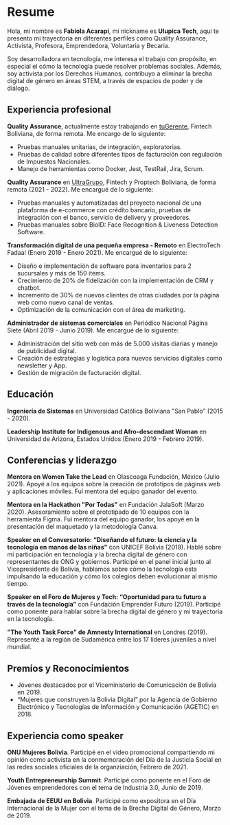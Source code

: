 
# Resume

Hola, mi nombre es **Fabiola Acarapi**, mi nickname es **Ulupica Tech**, aqui te presento
mi trayectoria en diferentes perfiles como Quality Assurance, Activista, Profesora,
Emprendedora, Voluntaria y Becaria.

Soy desarrolladora en tecnología, me interesa el trabajo con propósito, en especial el cómo la tecnología puede resolver problemas sociales. Además, soy activista por los Derechos Humanos, contribuyo a eliminar la brecha digital de género en áreas STEM, a través de espacios de poder y de diálogo.

## Experiencia profesional

**Quality Assurance**, actualmente estoy trabajando en [tuGerente](https://www.tugerente.com/), Fintech Boliviana, de forma remota. Me encargo de lo siguiente:
- Pruebas manuales unitarias, de integración, exploratorias.
- Pruebas de calidad sobre diferentes tipos de facturación con regulación de Impuestos Nacionales.
- Manejo de herramientas como Docker, Jest, TestRail, Jira, Scrum.

**Quality Assurance** en [UltraGrupo](https://www.ultracreditos.com/), Fintech y Proptech Boliviana, de forma remota (2021 - 2022). Me encargué de lo siguiente:
- Pruebas manuales y automatizadas del proyecto nacional de una plataforma de e-commerce con crédito bancario, pruebas de integración con el banco, servicio de delivery y proveedores.
- Pruebas manuales sobre BioID: Face Recognition & Liveness Detection Software.

**Transformación digital de una pequeña empresa - Remoto** en ElectroTech Fadaal  (Enero 2019 - Enero 2021). Me encargué de lo siguiente:
- Diseño e implementación de software para inventarios para 2 sucursales y más de 150 items.
- Crecimiento de 20% de fidelización con la implementación de CRM y chatbot.
- Incremento de 30% de nuevos clientes de otras ciudades por la página web como nuevo canal de ventas.
- Optimización de la comunicación con el área de marketing.

**Administrador de sistemas comerciales** en Periódico Nacional Página Siete (Abril 2019 - Junio 2019). Me encargué de lo siguiente:
- Administración del sitio web con más de 5.000 visitas diarias y manejo de publicidad digital.
- Creación de estrategias y logística para nuevos servicios digitales como newsletter y App.
- Gestión de migración de facturación digital.

## Educación
**Ingeniería de Sistemas** en Universidad Católica Boliviana "San Pablo" (2015 - 2020).

**Leadership Institute for Indigenous and Afro-descendant Woman** en Universidad de Arizona, Estados Unidos (Enero 2019 - Febrero 2019).

## Conferencias y liderazgo

**Mentora en Women Take the Lead** en  Olascoaga Fundación, México (Julio 2021).
Apoyé a los equipos sobre la creación de prototipos de páginas web y aplicaciones móviles.
Fuí mentora del equipo ganador del evento.

**Mentora en la Hackathon "Por Todas"** en Fundación JalaSoft (Marzo 2020).
Asesoramiento sobre el prototipado de 10 equipos con la herramienta Figma.
Fui mentora del equipo ganador, los apoyé en la presentación del maquetado y la metodología Canva.

**Speaker en el Conversatorio: “Diseñando el futuro: la ciencia y la tecnología en manos de las niñas”** con UNICEF Bolivia (2019).
Hablé sobre mi participación en tecnología y la brecha digital de género con representantes de ONG y gobiernos.
Participé en el panel inicial junto al Vicepresidente de Bolivia, hablamos sobre cómo la tecnología esta impulsando la educación y cómo los colegios deben evolucionar al mismo tiempo.

**Speaker en el Foro de Mujeres y Tech: “Oportunidad para tu futuro a través de la tecnología”** con Fundación Emprender Futuro (2019).
Participé como ponente para hablar sobre la brecha digital de género y mi trayectoria en la tecnología.

**"The Youth Task Force" de Amnesty International** en Londres (2019).  Representé a la región de Sudamérica entre los 17 líderes juveniles a nivel mundial.

## Premios y Reconocimientos
- Jóvenes destacados por el Viceministerio de Comunicación de Bolivia en 2019.
- “Mujeres que construyen la Bolivia Digital” por la Agencia de Gobierno Electrónico y Tecnologías de Información y Comunicación (AGETIC) en 2018.

## Experiencia como speaker

**ONU Mujeres Bolivia**. Participé en el video promocional compartiendo mi opinión como activista en la conmemoración del Día de la Justicia Social en las redes sociales oficiales de la organziación, Febrero de 2021.

**Youth Entrepreneurship Summit**. Participé como ponente en el Foro de Jóvenes emprendedores con el tema de Industria 3.0, Junio de 2019.

**Embajada de EEUU en Bolivia**. Participé como expositora en el Día Internacional de la Mujer con el tema de la Brecha Digital de Género, Marzo de 2019.


